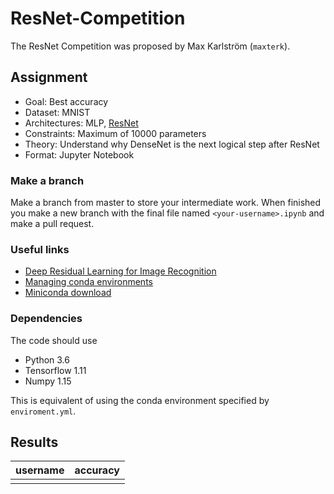 # ResNet-Competition
The ResNet Competition was proposed by Max Karlström (`maxterk`).

## Assignment
* Goal: Best accuracy
* Dataset: MNIST
* Architectures: MLP, [ResNet](https://arxiv.org/abs/1512.03385)
* Constraints: Maximum of 10000 parameters
* Theory: Understand why DenseNet is the next logical step after ResNet
* Format: Jupyter Notebook

### Make a branch
Make a branch from master to store your intermediate work. When finished you make a new branch with the final file named `<your-username>.ipynb` and make a pull request.

### Useful links
* [Deep Residual Learning for Image Recognition](https://arxiv.org/abs/1512.03385)
* [Managing conda environments](https://conda.io/docs/user-guide/tasks/manage-environments.html)
* [Miniconda download](https://conda.io/miniconda.html)

### Dependencies
The code should use
* Python 3.6
* Tensorflow 1.11
* Numpy 1.15

This is equivalent of using the conda environment specified by `enviroment.yml`.

## Results
| username      | accuracy |
| ------------- | ------------- |
|               |               |

